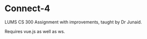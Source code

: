 # Connect-4
LUMS CS 300 Assignment with improvements, taught by Dr Junaid.

Requires vue.js as well as ws.
